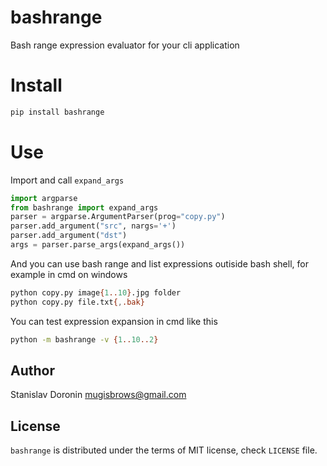 # bashrange

Bash range expression evaluator for your cli application

# Install

```bash
pip install bashrange
```

# Use

Import and call `expand_args`

```python
import argparse
from bashrange import expand_args
parser = argparse.ArgumentParser(prog="copy.py")
parser.add_argument("src", nargs='+')
parser.add_argument("dst")
args = parser.parse_args(expand_args())
```

And you can use bash range and list expressions outiside bash shell, for example in cmd on windows

```bash
python copy.py image{1..10}.jpg folder
python copy.py file.txt{,.bak}
```

You can test expression expansion in cmd like this

```bash
python -m bashrange -v {1..10..2}
```

## Author

Stanislav Doronin <mugisbrows@gmail.com>

## License

`bashrange` is distributed under the terms of MIT license, check `LICENSE` file.
